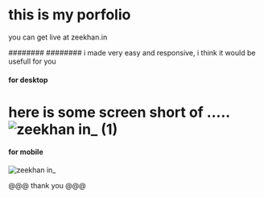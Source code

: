 # this is my porfolio
you can get live at zeekhan.in

########
########
i made very easy and responsive, 
i think it would be usefull for you



#### for desktop ######

# here is some screen short of .....![zeekhan in_ (1)](https://user-images.githubusercontent.com/86601180/188513008-385bc45c-8ea5-41ce-9764-0a72aafb4a0e.png)

#### for mobile ######

![zeekhan in_](https://user-images.githubusercontent.com/86601180/188513066-3c1e6395-c8c6-406c-9128-54065b8916ce.png)


@@@ thank you @@@
